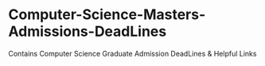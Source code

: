 # Computer-Science-Masters-Admissions-DeadLines
Contains Computer Science Graduate Admission DeadLines &amp; Helpful Links
